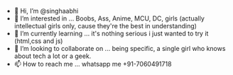 - 👋 Hi, I’m @singhaabhi
- 👀 I’m interested in ... Boobs, Ass, Anime, MCU, DC, girls (actually intellectual girls only, cause they're the best in understanding)
- 🌱 I’m currently learning ... it's nothing serious i just wanted to try it (html,css and js)
- 💞️ I’m looking to collaborate on ... being specific, a single girl who knows about tech a lot or a geek.
- 📫 How to reach me ... whatsapp me +91-7060491718

<!---
singhaabhi/singhaabhi is a ✨ special ✨ repository because its `README.md` (this file) appears on your GitHub profile.
You can click the Preview link to take a look at your changes.
--->
